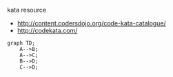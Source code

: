 kata resource

- http://content.codersdojo.org/code-kata-catalogue/
- http://codekata.com/

```mermaid
graph TD;
    A-->B;
    A-->C;
    B-->D;
    C-->D;
```
